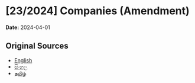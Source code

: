 # [23/2024] Companies (Amendment)

**Date:** 2024-04-01

## Original Sources

- [English](https://documents.gov.lk/view/acts/2024/4/23-2024_E.pdf)
- [සිංහල](https://documents.gov.lk/view/acts/2024/4/23-2024_S.pdf)
- [தமிழ்](https://documents.gov.lk/view/acts/2024/4/23-2024_T.pdf)
